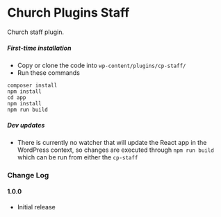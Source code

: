 # Church Plugins Staff
Church staff plugin.

##### First-time installation  #####

- Copy or clone the code into `wp-content/plugins/cp-staff/`
- Run these commands
```
composer install
npm install
cd app
npm install
npm run build
```

##### Dev updates  #####

- There is currently no watcher that will update the React app in the WordPress context, so changes are executed through `npm run build` which can be run from either the `cp-staff`

### Change Log

#### 1.0.0
* Initial release
